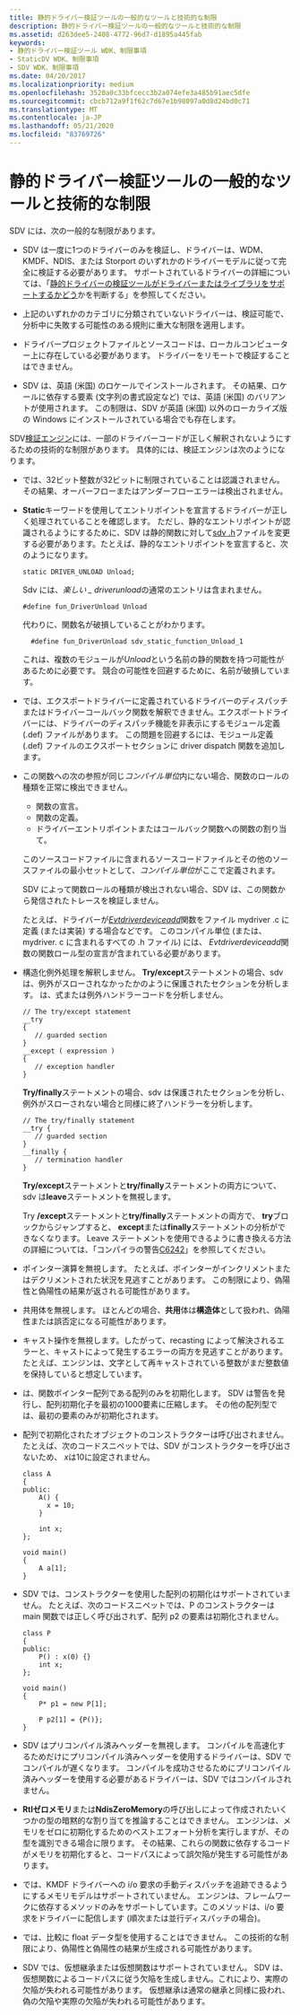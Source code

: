 ```yaml
---
title: 静的ドライバー検証ツールの一般的なツールと技術的な制限
description: 静的ドライバー検証ツールの一般的なツールと技術的な制限
ms.assetid: d263dee5-2408-4772-96d7-d1895a445fab
keywords:
- 静的ドライバー検証ツール WDK、制限事項
- StaticDV WDK、制限事項
- SDV WDK、制限事項
ms.date: 04/20/2017
ms.localizationpriority: medium
ms.openlocfilehash: 3520a0c33bfcecc3b2a074efe3a485b91aec5dfe
ms.sourcegitcommit: cbcb712a9f1f62c7d67e1b98097a0d8d24bd0c71
ms.translationtype: MT
ms.contentlocale: ja-JP
ms.lasthandoff: 05/21/2020
ms.locfileid: "83769726"
---
```

# <a name="static-driver-verifier-general-tool-and-technical-limitations"></a>静的ドライバー検証ツールの一般的なツールと技術的な制限


SDV には、次の一般的な制限があります。

-   SDV は一度に1つのドライバーのみを検証し、ドライバーは、WDM、KMDF、NDIS、または Storport のいずれかのドライバーモデルに従って完全に検証する必要があります。 サポートされているドライバーの詳細については、「[静的ドライバーの検証ツールがドライバーまたはライブラリをサポートするかどう](determining-if-static-driver-verifier-supports-your-driver-or-library.md)かを判断する」を参照してください。

-   上記のいずれかのカテゴリに分類されていないドライバーは、検証可能で、分析中に失敗する可能性のある規則に重大な制限を適用します。

-   ドライバープロジェクトファイルとソースコードは、ローカルコンピューター上に存在している必要があります。 ドライバーをリモートで検証することはできません。

-   SDV は、英語 (米国) のロケールでインストールされます。 その結果、ロケールに依存する要素 (文字列の書式設定など) では、英語 (米国) のバリアントが使用されます。 この制限は、SDV が英語 (米国) 以外のローカライズ版の Windows にインストールされている場合でも存在します。

SDV[検証エンジン](verification-engine.md)には、一部のドライバーコードが正しく解釈されないようにするための技術的な制限があります。 具体的には、検証エンジンは次のようになります。

-   では、32ビット整数が32ビットに制限されていることは認識されません。 その結果、オーバーフローまたはアンダーフローエラーは検出されません。

-   **Static**キーワードを使用してエントリポイントを宣言するドライバーが正しく処理されていることを確認します。 ただし、静的なエントリポイントが認識されるようにするために、SDV は静的関数に対して[sdv .h](sdv-map-h.md)ファイルを変更する必要があります。たとえば、静的なエントリポイントを宣言すると、次のようになります。

    ```
    static DRIVER_UNLOAD Unload;
    ```

    Sdv には、*楽しい \_ driverunload*の通常のエントリは含まれません。

    ```
    #define fun_DriverUnload Unload
    ```

    代わりに、関数名が破損していることがわかります。

    ```
      #define fun_DriverUnload sdv_static_function_Unload_1
    ```

    これは、複数のモジュールが*Unload*という名前の静的関数を持つ可能性があるために必要です。 競合の可能性を回避するために、名前が破損しています。

-   では、エクスポートドライバーに定義されているドライバーのディスパッチまたはドライバーコールバック関数を解釈できません。エクスポートドライバーには、ドライバーのディスパッチ機能を非表示にするモジュール定義 (.def) ファイルがあります。 この問題を回避するには、モジュール定義 (.def) ファイルのエクスポートセクションに driver dispatch 関数を追加します。

-   この関数への次の参照が同じ*コンパイル単位*内にない場合、関数のロールの種類を正常に検出できません。

    -   関数の宣言。
    -   関数の定義。
    -   ドライバーエントリポイントまたはコールバック関数への関数の割り当て。

    このソースコードファイルに含まれるソースコードファイルとその他のソースファイルの最小セットとして、*コンパイル単位*がここで定義されます。

    SDV によって関数ロールの種類が検出されない場合、SDV は、この関数から発信されたトレースを検証しません。

    たとえば、ドライバーが[*Evtdriverdeviceadd*](https://docs.microsoft.com/windows-hardware/drivers/ddi/wdfdriver/nc-wdfdriver-evt_wdf_driver_device_add)関数をファイル mydriver .c に定義 (または実装) する場合などです。 このコンパイル単位 (または、mydriver. c に含まれるすべての .h ファイル) には、 *Evtdriverdeviceadd*関数の関数ロール型の宣言が含まれている必要があります。

-   構造化例外処理を解釈しません。 **Try/except**ステートメントの場合、sdv は、例外がスローされなかったかのように保護されたセクションを分析します。 は、式または例外ハンドラーコードを分析しません。

    ```
    // The try/except statement
    __try 
    {
       // guarded section
    }
    __except ( expression )
    {
       // exception handler
    } 
    ```

    **Try/finally**ステートメントの場合、sdv は保護されたセクションを分析し、例外がスローされない場合と同様に終了ハンドラーを分析します。

    ```
    // The try/finally statement
    __try {
       // guarded section
    }
    __finally {
       // termination handler
    }
    ```

    **Try/except**ステートメントと**try/finally**ステートメントの両方について、sdv は**leave**ステートメントを無視します。

    Try **/except**ステートメントと**try/finally**ステートメントの両方で、 **try**ブロックからジャンプすると、 **except**または**finally**ステートメントの分析ができなくなります。 Leave ステートメントを使用できるように書き換える方法の詳細については、「コンパイラの警告[C6242](https://docs.microsoft.com/cpp/code-quality/c6242?view=vs-20)」を参照してください。

-   ポインター演算を無視します。 たとえば、ポインターがインクリメントまたはデクリメントされた状況を見逃すことがあります。 この制限により、偽陽性と偽陽性の結果が返される可能性があります。

-   共用体を無視します。 ほとんどの場合、**共用**体は**構造体**として扱われ、偽陽性または誤否定になる可能性があります。

-   キャスト操作を無視します。したがって、recasting によって解決されるエラーと、キャストによって発生するエラーの両方を見逃すことがあります。 たとえば、エンジンは、文字として再キャストされている整数がまだ整数値を保持していると想定しています。

-   は、関数ポインター配列である配列のみを初期化します。 SDV は警告を発行し、配列初期化子を最初の1000要素に圧縮します。 その他の配列型では、最初の要素のみが初期化されます。

-   配列で初期化されたオブジェクトのコンストラクターは呼び出されません。 たとえば、次のコードスニペットでは、SDV がコンストラクターを呼び出さないため、 *x*は10に設定されません。

    ```
    class A
    {
    public:
        A() {
          x = 10;
        }

        int x;
    };

    void main()
    {
        A a[1];
    }
    ```

-   SDV では、コンストラクターを使用した配列の初期化はサポートされていません。 たとえば、次のコードスニペットでは、P のコンストラクターは main 関数では正しく呼び出されず、配列 p2 の要素は初期化されません。
    ```
    class P
    {
    public:
        P() : x(0) {}
        int x;
    };

    void main()
    {
        P* p1 = new P[1];

        P p2[1] = {P()};
    }
    ```

-   SDV はプリコンパイル済みヘッダーを無視します。 コンパイルを高速化するためだけにプリコンパイル済みヘッダーを使用するドライバーは、SDV でコンパイルが遅くなります。 コンパイルを成功させるためにプリコンパイル済みヘッダーを使用する必要があるドライバーは、SDV ではコンパイルされません。

-   **Rtlゼロメモリ**または**NdisZeroMemory**の呼び出しによって作成されたいくつかの型の暗黙的な割り当てを推論することはできません。 エンジンは、メモリをゼロに初期化するためのベストエフォート分析を実行しますが、その型を識別できる場合に限ります。 その結果、これらの関数に依存するコードがメモリを初期化すると、コードパスによって誤欠陥が発生する可能性があります。

-   では、KMDF ドライバーへの i/o 要求の手動ディスパッチを追跡できるようにするメモリモデルはサポートされていません。 エンジンは、フレームワークに依存するメソッドのみをサポートしています。このメソッドは、i/o 要求をドライバーに配信します (順次または並行ディスパッチの場合)。

-   では、比較に float データ型を使用することはできません。 この技術的な制限により、偽陽性と偽陽性の結果が生成される可能性があります。

-   SDV では、仮想継承または仮想関数はサポートされていません。 SDV は、仮想関数によるコードパスに従う欠陥を生成しません。これにより、実際の欠陥が失われる可能性があります。 仮想継承は通常の継承と同様に扱われ、偽の欠陥や実際の欠陥が失われる可能性があります。

 

 





